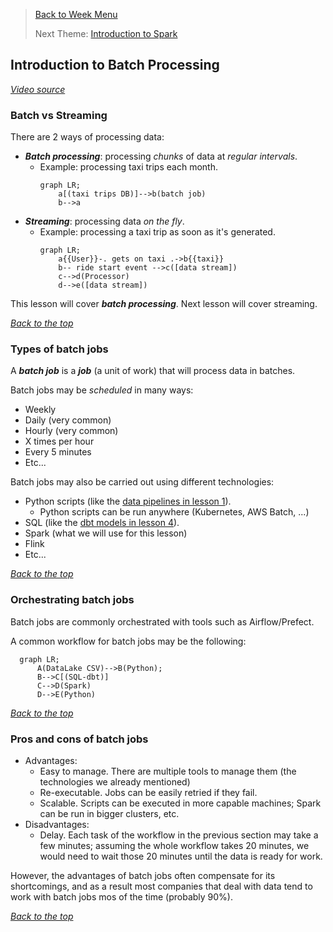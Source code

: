 >[Back to Week Menu](README.md)
>
>Next Theme: [Introduction to Spark](intro_spark.md)

## Introduction to Batch Processing

_[Video source](https://youtu.be/dcHe5Fl3MF8?list=PL3MmuxUbc_hJed7dXYoJw8DoCuVHhGEQb)_


### Batch vs Streaming

There are 2 ways of processing data:
* ***Batch processing***: processing _chunks_ of data at _regular intervals_.
    * Example: processing taxi trips each month.
        ```mermaid
        graph LR;
            a[(taxi trips DB)]-->b(batch job)
            b-->a
        ```
* ***Streaming***: processing data _on the fly_.
    * Example: processing a taxi trip as soon as it's generated.
        ```mermaid
        graph LR;
            a{{User}}-. gets on taxi .->b{{taxi}}
            b-- ride start event -->c([data stream])
            c-->d(Processor)
            d-->e([data stream])
        ```

This lesson will cover ***batch processing***. Next lesson will cover streaming.

_[Back to the top](#introduction-to-batch-processing)_

### Types of batch jobs

A ***batch job*** is a ***job*** (a unit of work) that will process data in batches.

Batch jobs may be _scheduled_ in many ways:

* Weekly
* Daily (very common)
* Hourly (very common)
* X times per hour
* Every 5 minutes
* Etc...

Batch jobs may also be carried out using different technologies:

* Python scripts (like the [data pipelines in lesson 1](../week_1_basics_n_setup/README.md)).
    * Python scripts can be run anywhere (Kubernetes, AWS Batch, ...)
* SQL (like the [dbt models in lesson 4](../week_4_analytics_engineering/dev_dbt_models.md)).
* Spark (what we will use for this lesson)
* Flink
* Etc...

_[Back to the top](#introduction-to-batch-processing)_

### Orchestrating batch jobs

Batch jobs are commonly orchestrated with tools such as Airflow/Prefect.

A common workflow for batch jobs may be the following:

```mermaid
  graph LR;
      A(DataLake CSV)-->B(Python);
      B-->C[(SQL-dbt)]
      C-->D(Spark)
      D-->E(Python)
```

_[Back to the top](#introduction-to-batch-processing)_

### Pros and cons of batch jobs

* Advantages:
    * Easy to manage. There are multiple tools to manage them (the technologies we already mentioned)
    * Re-executable. Jobs can be easily retried if they fail.
    * Scalable. Scripts can be executed in more capable machines; Spark can be run in bigger clusters, etc.
* Disadvantages:
    * Delay. Each task of the workflow in the previous section may take a few minutes; assuming the whole workflow takes 20 minutes, we would need to wait those 20 minutes until the data is ready for work.

However, the advantages of batch jobs often compensate for its shortcomings, and as a result most companies that deal with data tend to work with batch jobs mos of the time (probably 90%).

_[Back to the top](#introduction-to-batch-processing)_
